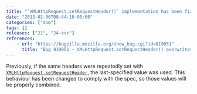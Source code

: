 ```yaml
---
title: "`XMLHttpRequest.setRequestHeader()` implementation has been fixed to comply with the spec"
date: "2013-02-06T08:44:10-05:00"
categories: ["dom"]
tags: []
releases: ["21", "24-esr"]
references:
    - url: "https://bugzilla.mozilla.org/show_bug.cgi?id=819051"
      title: "Bug 819051 – XMLHttpRequest.setRequestHeader() overwrites instead of combines values for the same header."
---
```

Previously, if the same headers were repeatedly set with [`XMLHttpRequest.setRequestHeader`](https://developer.mozilla.org/docs/Web/API/XMLHttpRequest#setRequestHeader), the last-specified value was used. This behaviour has been changed to comply with the spec, so those values will be properly combined.
